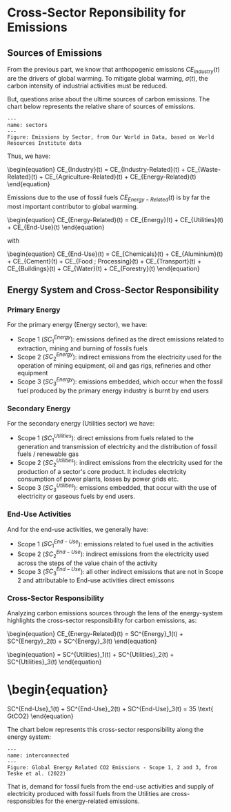 # Cross-Sector Reponsibility for Emissions


## Sources of Emissions

From the previous part, we know that anthopogenic emissions $CE_{Industry}(t)$ are the drivers of global warming. To mitigate global warming, $\sigma(t)$, the carbon intensity of industrial activities must be reduced.

But, questions arise about the ultime sources of carbon emissions. The chart below represents the relative share of sources of emissions.

```{figure} sectors.png
---
name: sectors
---
Figure: Emissions by Sector, from Our World in Data, based on World Resources Institute data
```

Thus, we have:

\begin{equation}
CE_{Industry}(t) = CE_{Industry-Related}(t) + CE_{Waste-Related}(t) + CE_{Agriculture-Related}(t) + CE_{Energy-Related}(t)
\end{equation}

Emissions due to the use of fossil fuels $CE_{Energy-Related}(t)$ is by far the most important contributor to global warming.


\begin{equation}
CE_{Energy-Related}(t) = CE_{Energy}(t) + CE_{Utilities}(t) + CE_{End-Use}(t)
\end{equation}

with

\begin{equation}
CE_{End-Use}(t) = CE_{Chemicals}(t) + CE_{Aluminium}(t) + CE_{Cement}(t) + CE_{Food \; Processing}(t) + CE_{Transport}(t) + CE_{Buildings}(t) + CE_{Water}(t) + CE_{Forestry}(t)
\end{equation}


## Energy System and Cross-Sector Responsibility

### Primary Energy
For the primary energy (Energy sector), we have:

- Scope 1 ($SC_1^{Energy}$): emissions defined as the direct emissions related to extraction, mining and burning of fossils fuels
- Scope 2 ($SC_2^{Energy}$): indirect emissions from the electricity used for the operation of mining equipment, oil and gas rigs, refineries and other equipment
- Scope 3 ($SC_3^{Energy}$): emissions embedded, which occur when the fossil fuel produced by the primary energy industry is burnt by end users

### Secondary Energy

For the secondary energy (Utilities sector) we have:
- Scope 1 ($SC_1^{Utilities}$): direct emissions from fuels related to the generation and transmission of electricity and the distribution of fossil fuels / renewable gas
- Scope 2 ($SC_2^{Utilities}$): indirect emissions from the electricity used for the production of a sector's core product. It includes electricity consumption of power plants, losses by power grids etc.
- Scope 3 ($SC_3^{Utilities}$): emissions embedded, that occur with the use of electricity or gaseous fuels by end users.

### End-Use Activities
And for the end-use activities, we generally have:
- Scope 1 ($SC_1^{End-Use}$): emissions related to fuel used in the activities
- Scope 2 ($SC_2^{End-Use}$): indirect emissions from the electricity used across the steps of the value chain of the activity
- Scope 3 ($SC_3^{End-Use}$): all other indirect emissions that are not in Scope 2 and attributable to End-use activities direct emissons

### Cross-Sector Responsibility 

Analyzing carbon emissions sources through the lens of the energy-system highlights the cross-sector responsibility for carbon emissions, as:

\begin{equation}
CE_{Energy-Related}(t) =
SC^{Energy}_1(t) + SC^{Energy}_2(t) + SC^{Energy}_3(t)
\end{equation}

\begin{equation}
= SC^{Utilities}_1(t) + SC^{Utilities}_2(t) + SC^{Utilities}_3(t)
\end{equation}

\begin{equation}
=
SC^{End-Use}_1(t) + SC^{End-Use}_2(t) + SC^{End-Use}_3(t) = 35 \text{ GtCO2}
\end{equation}

The chart below represents this cross-sector responsibility along the energy system:

```{figure} interconnected.png
---
name: interconnected
---
Figure: Global Energy Related CO2 Emissions - Scope 1, 2 and 3, from Teske et al. (2022)
```

That is, demand for fossil fuels from the end-use activities and supply of electricity produced with fossil fuels from the Utilities are cross-responsibles for the energy-related emissions.
